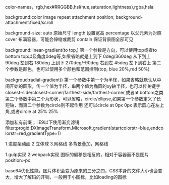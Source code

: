 <!--背景颜色-->
color-names，rgb,hex#RRGGBB,hsl(hue,saturation,lightness),rgba,hsla
<!--背景-->
background:color image repeat attachment position;
background-attachment:fixed/scroll
<!--背景尺寸-->
background-size: auto 原始尺寸
                 length 设置宽高
                 percentage 以父元素为对照
                 cover 布满容器，可能会伸缩或裁剪
                 contain 保证背景图全部可见        
<!--线性渐变-->
background:linear-gradient(to top,)
第一个参数是方向，可以使用top或者to bottom top以及角度0deg等,如果省略就是上到下
0deg/360deg 从下到上
90deg 左到右
180deg 上到下
270deg/-90deg 右到左
45deg 左下到右上
第二个参数是颜色，也可以使用多个颜色和范围控制(top, blue 20%,red 50%)
<!--径向渐变-->
backgroud:radial-gradient()
第一个参数中第一个为半径，如果省略就默认从中间开始的圆形，传一个值为半径，串两个值为椭圆的xy轴半径，也可以传关键字closest-side/closest-corner/farthest-side/farthest-corner,或者at bottom之类
第二个参数中第二个为形状，可以省略，circle/ellipse,如果第一个参数定义了长短轴，而第二个参数为circle则不起作用
还可以circle at 0px 0px 表示圆心在左上角,或者circle at 25% 25%
<!--兼容问题-->
添加私有前缀；
IE9以下使用渐变滤镜
filter:progid:DXImageTransform.Microsoft.gradient(startcolorstr=blue,endcolorstr=red,gradientType=1)
<!--特殊效果-->
1.进度条动画
2.立体球
3.网格线
多背景叠加，网格线

<!--雪碧图-->
1.gulp实现
2.webpack实现
图标的偏移是相反的，相对于容器而不是图片position:-px
<!--多分辨率适配-->
base64优化性能，图片体积会变为原来的三分之四，CSS本身的文件大小也会变大，增大了解码的开销，一般用于小图标，比如loading的图标
<!--字体图标-->